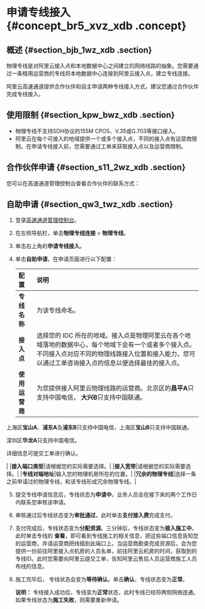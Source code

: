 # 申请专线接入 {#concept_br5_xvz_xdb .concept}

## 概述 {#section_bjb_1wz_xdb .section}

物理专线是对阿里云接入点和本地数据中心之间建立的网络线路的抽象。您需要通过一条租用运营商的专线将本地数据中心连接到阿里云接入点，建立专线连接。

阿里云高速通道提供合作伙伴和自主申请两种专线接入方式，建议您通过合作伙伴完成专线接入。

## 使用限制 {#section_kpw_bwz_xdb .section}

-   物理专线不支持SDH协议的155M CPOS、V.35或G.703等接口接入。
-   阿里云在每个可接入的地域提供一个或多个接入点，不同的接入点有运营商限制。在申请专线接入前，您需要通过工单来获取接入点以及运营商限制。

## 合作伙伴申请 {#section_s11_2wz_xdb .section}

您可以在高速通道管理控制台查看合作伙伴的联系方式：

## 自助申请 {#section_qw3_twz_xdb .section}

1.  登录[高速通道管理控制台](https://vpc.console.aliyun.com/expressConnect#/connection/cn-hangzhou/list)。
2.  在左侧导航栏，单击**物理专线连接** \> **物理专线**。
3.  单击右上角的**申请专线接入**。
4.  单击**自助申请**，在申请页面进行以下配置：

    |配置|说明|
    |:-|:-|
    |**专线名称**|为该专线命名。|
    |**接入点**|选择您的 IDC 所在的地域。接入点是物理阿里云在各个地域落地的数据中心，每个地域下会有一个或者多个接入点。不同接入点对应不同的物理线路接入位置和接入能力，您可以通过工单咨询接入点的信息以便选择最佳的接入点。|
    |**使用运营商**|为您提供接入阿里云物理线路的运营商。北京区的**昌平A**只支持中国电信， **大兴B**只支持中国联通。

上海区**宝山A**、**浦东A**及**浦东B**只支持中国电信，上海区**宝山B**只支持中国联通。

深圳区**华龙A**只支持中国电信。

详细信息可提交工单进行确认。

|
    |**接入端口类型**|请根据您的实际需要选择。|
    |**接入宽带**|请根据您的实际需要选择。|
    |**专线对端地址**|输入您的物理机房所在的位置。|
    |**冗余的物理专线**|选择一条之前申请过的物理专线，和该专线形成冗余物理专线。|

5.  提交专线申请信息后，专线状态为**申请中**，业务人员会在接下来的两个工作日内联系您审核该申请。
6.  审核通过后专线状态变为**审批通过**，此时单击**支付接入费**完成支付。
7.  支付完成后，专线状态变为**分配资源**。三分钟后，专线状态变为**接入施工中**。此时单击专线的 **查看**，即可看到专线施工的相关信息，把这些端口信息告知您的运营商，并请运营商把线插到此端口上。当运营商勘查完成资源后，会为您提供一份前往阿里接入点机房的人员名单，前往阿里云机房的时间，获取到的专线ID。此时您需要向阿里云提交工单，告知阿里云售后人员运营商施工人员布线的信息。
8.  施工完毕后， 专线状态会变为**等待确认**。单击**确认**，专线状态变为**正常**。

    **说明：** 专线接入成功后，专线变为**正常**状态，此时专线已经将两侧网络连通。如果专线状态为**施工失败**，则需要重新申请。


